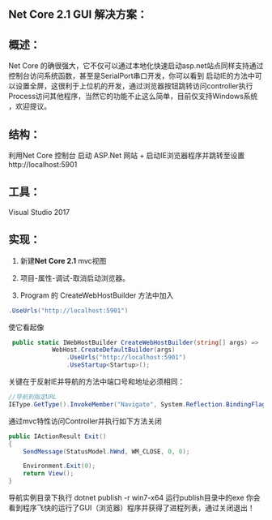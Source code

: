 ## Net Core 2.1  GUI 解决方案：

## 概述：
Net Core 的确很强大，它不仅可以通过本地化快速启动asp.net站点同样支持通过控制台访问系统函数，甚至是SerialPort串口开发，你可以看到
启动IE的方法中可以设置全屏，这很利于上位机的开发，通过浏览器按钮跳转访问controller执行Process访问其他程序，当然它的功能不止这么简单，目前仅支持Windows系统 ，欢迎提议。

## 结构：
利用Net Core 控制台 启动 ASP.Net 网站 + 启动IE浏览器程序并跳转至设置http://localhost:5901

## 工具：
 Visual Studio 2017

## 实现：<br/>
1. 新建**Net Core 2.1** mvc视图<br/>

2. 项目-属性-调试-取消启动浏览器。<br/>

3. Program 的 CreateWebHostBuilder 方法中加入 <br/>

```c#
.UseUrls("http://localhost:5901")
```
使它看起像
```c#
 public static IWebHostBuilder CreateWebHostBuilder(string[] args) =>
            WebHost.CreateDefaultBuilder(args)
                .UseUrls("http://localhost:5901")
                .UseStartup<Startup>();
```

关键在于反射IE并导航的方法中端口号和地址必须相同：

```c#
//导航到指定URL
IEType.GetType().InvokeMember("Navigate", System.Reflection.BindingFlags.InvokeMethod, null, IEType, new object[] { "http://localhost:5901/" });
```

通过mvc特性访问Controller并执行如下方法关闭
```c#
public IActionResult Exit()
{
    SendMessage(StatusModel.hWnd, WM_CLOSE, 0, 0);

    Environment.Exit(0);
    return View();
}
```

导航实例目录下执行
dotnet publish -r win7-x64
运行publish目录中的exe 你会看到程序飞快的运行了GUI（浏览器）程序并获得了进程列表，通过关闭退出！
